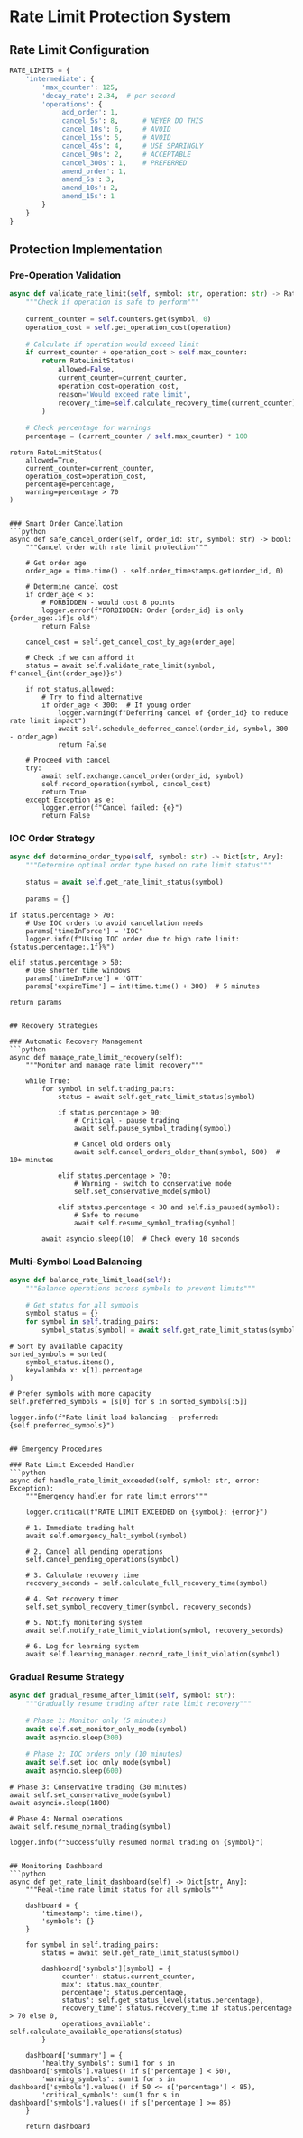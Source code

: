 # Rate Limit Protection System

<!-- CLAUDE-note-critical: Rate limit violations cause immediate 10-minute bans -->
<!-- CLAUDE-note-tier: Intermediate tier: 125 max counter, -2.34/sec decay -->

## Rate Limit Configuration

```python
RATE_LIMITS = {
    'intermediate': {
        'max_counter': 125,
        'decay_rate': 2.34,  # per second
        'operations': {
            'add_order': 1,
            'cancel_5s': 8,      # NEVER DO THIS
            'cancel_10s': 6,     # AVOID
            'cancel_15s': 5,     # AVOID
            'cancel_45s': 4,     # USE SPARINGLY
            'cancel_90s': 2,     # ACCEPTABLE
            'cancel_300s': 1,    # PREFERRED
            'amend_order': 1,
            'amend_5s': 3,
            'amend_10s': 2,
            'amend_15s': 1
        }
    }
}
```

## Protection Implementation

### Pre-Operation Validation
```python
async def validate_rate_limit(self, symbol: str, operation: str) -> RateLimitStatus:
    """Check if operation is safe to perform"""
    
    current_counter = self.counters.get(symbol, 0)
    operation_cost = self.get_operation_cost(operation)
    
    # Calculate if operation would exceed limit
    if current_counter + operation_cost > self.max_counter:
        return RateLimitStatus(
            allowed=False,
            current_counter=current_counter,
            operation_cost=operation_cost,
            reason='Would exceed rate limit',
            recovery_time=self.calculate_recovery_time(current_counter)
        )
    
    # Check percentage for warnings
    percentage = (current_counter / self.max_counter) * 100
```    
    return RateLimitStatus(
        allowed=True,
        current_counter=current_counter,
        operation_cost=operation_cost,
        percentage=percentage,
        warning=percentage > 70
    )
```

### Smart Order Cancellation
```python
async def safe_cancel_order(self, order_id: str, symbol: str) -> bool:
    """Cancel order with rate limit protection"""
    
    # Get order age
    order_age = time.time() - self.order_timestamps.get(order_id, 0)
    
    # Determine cancel cost
    if order_age < 5:
        # FORBIDDEN - would cost 8 points
        logger.error(f"FORBIDDEN: Order {order_id} is only {order_age:.1f}s old")
        return False
    
    cancel_cost = self.get_cancel_cost_by_age(order_age)
    
    # Check if we can afford it
    status = await self.validate_rate_limit(symbol, f'cancel_{int(order_age)}s')
    
    if not status.allowed:
        # Try to find alternative
        if order_age < 300:  # If young order
            logger.warning(f"Deferring cancel of {order_id} to reduce rate limit impact")
            await self.schedule_deferred_cancel(order_id, symbol, 300 - order_age)
            return False
    
    # Proceed with cancel
    try:
        await self.exchange.cancel_order(order_id, symbol)
        self.record_operation(symbol, cancel_cost)
        return True
    except Exception as e:
        logger.error(f"Cancel failed: {e}")
        return False
```

### IOC Order Strategy
```python
async def determine_order_type(self, symbol: str) -> Dict[str, Any]:
    """Determine optimal order type based on rate limit status"""
    
    status = await self.get_rate_limit_status(symbol)
    
    params = {}
```    
    if status.percentage > 70:
        # Use IOC orders to avoid cancellation needs
        params['timeInForce'] = 'IOC'
        logger.info(f"Using IOC order due to high rate limit: {status.percentage:.1f}%")
    
    elif status.percentage > 50:
        # Use shorter time windows
        params['timeInForce'] = 'GTT'
        params['expireTime'] = int(time.time() + 300)  # 5 minutes
    
    return params
```

## Recovery Strategies

### Automatic Recovery Management
```python
async def manage_rate_limit_recovery(self):
    """Monitor and manage rate limit recovery"""
    
    while True:
        for symbol in self.trading_pairs:
            status = await self.get_rate_limit_status(symbol)
            
            if status.percentage > 90:
                # Critical - pause trading
                await self.pause_symbol_trading(symbol)
                
                # Cancel old orders only
                await self.cancel_orders_older_than(symbol, 600)  # 10+ minutes
                
            elif status.percentage > 70:
                # Warning - switch to conservative mode
                self.set_conservative_mode(symbol)
                
            elif status.percentage < 30 and self.is_paused(symbol):
                # Safe to resume
                await self.resume_symbol_trading(symbol)
        
        await asyncio.sleep(10)  # Check every 10 seconds
```

### Multi-Symbol Load Balancing
```python
async def balance_rate_limit_load(self):
    """Balance operations across symbols to prevent limits"""
    
    # Get status for all symbols
    symbol_status = {}
    for symbol in self.trading_pairs:
        symbol_status[symbol] = await self.get_rate_limit_status(symbol)
```    
    # Sort by available capacity
    sorted_symbols = sorted(
        symbol_status.items(),
        key=lambda x: x[1].percentage
    )
    
    # Prefer symbols with more capacity
    self.preferred_symbols = [s[0] for s in sorted_symbols[:5]]
    
    logger.info(f"Rate limit load balancing - preferred: {self.preferred_symbols}")
```

## Emergency Procedures

### Rate Limit Exceeded Handler
```python
async def handle_rate_limit_exceeded(self, symbol: str, error: Exception):
    """Emergency handler for rate limit errors"""
    
    logger.critical(f"RATE LIMIT EXCEEDED on {symbol}: {error}")
    
    # 1. Immediate trading halt
    await self.emergency_halt_symbol(symbol)
    
    # 2. Cancel all pending operations
    self.cancel_pending_operations(symbol)
    
    # 3. Calculate recovery time
    recovery_seconds = self.calculate_full_recovery_time(symbol)
    
    # 4. Set recovery timer
    self.set_symbol_recovery_timer(symbol, recovery_seconds)
    
    # 5. Notify monitoring system
    await self.notify_rate_limit_violation(symbol, recovery_seconds)
    
    # 6. Log for learning system
    await self.learning_manager.record_rate_limit_violation(symbol)
```

### Gradual Resume Strategy
```python
async def gradual_resume_after_limit(self, symbol: str):
    """Gradually resume trading after rate limit recovery"""
    
    # Phase 1: Monitor only (5 minutes)
    await self.set_monitor_only_mode(symbol)
    await asyncio.sleep(300)
    
    # Phase 2: IOC orders only (10 minutes)
    await self.set_ioc_only_mode(symbol)
    await asyncio.sleep(600)
```    
    # Phase 3: Conservative trading (30 minutes)
    await self.set_conservative_mode(symbol)
    await asyncio.sleep(1800)
    
    # Phase 4: Normal operations
    await self.resume_normal_trading(symbol)
    
    logger.info(f"Successfully resumed normal trading on {symbol}")
```

## Monitoring Dashboard
```python
async def get_rate_limit_dashboard(self) -> Dict[str, Any]:
    """Real-time rate limit status for all symbols"""
    
    dashboard = {
        'timestamp': time.time(),
        'symbols': {}
    }
    
    for symbol in self.trading_pairs:
        status = await self.get_rate_limit_status(symbol)
        
        dashboard['symbols'][symbol] = {
            'counter': status.current_counter,
            'max': status.max_counter,
            'percentage': status.percentage,
            'status': self.get_status_level(status.percentage),
            'recovery_time': status.recovery_time if status.percentage > 70 else 0,
            'operations_available': self.calculate_available_operations(status)
        }
    
    dashboard['summary'] = {
        'healthy_symbols': sum(1 for s in dashboard['symbols'].values() if s['percentage'] < 50),
        'warning_symbols': sum(1 for s in dashboard['symbols'].values() if 50 <= s['percentage'] < 85),
        'critical_symbols': sum(1 for s in dashboard['symbols'].values() if s['percentage'] >= 85)
    }
    
    return dashboard
```